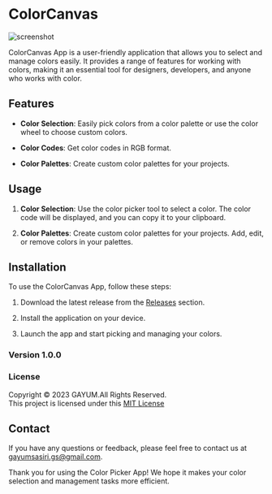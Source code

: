 # ColorCanvas
![screenshot](https://github.com/gayumSasiri/Color-Canvas/assets/138274096/cc64e17a-be5d-45da-9581-16b3cca3da9f)

ColorCanvas App is a user-friendly application that allows you to select and manage colors easily. It provides a range of features for working with colors, making it an essential tool for designers, developers, and anyone who works with color.

## Features

- **Color Selection**: Easily pick colors from a color palette or use the color wheel to choose custom colors.

- **Color Codes**: Get color codes in RGB format.

- **Color Palettes**: Create custom color palettes for your projects.

## Usage

1. **Color Selection**: Use the color picker tool to select a color. The color code will be displayed, and you can copy it to your clipboard.

2. **Color Palettes**: Create custom color palettes for your projects. Add, edit, or remove colors in your palettes.

## Installation

To use the ColorCanvas App, follow these steps:

1. Download the latest release from the [Releases](https://github.com/gayumSasiri/Color-Canvas.git) section.

2. Install the application on your device.

3. Launch the app and start picking and managing your colors.

### Version 1.0.0

### License
Copyright &copy; 2023 GAYUM.All Rights Reserved.<br>
This project is licensed under this [MIT License](License.txt)

## Contact

If you have any questions or feedback, please feel free to contact us at [gayumsasiri.gs@gmail.com](gayumsasiri.gs@gmail.com).

Thank you for using the Color Picker App! We hope it makes your color selection and management tasks more efficient.




